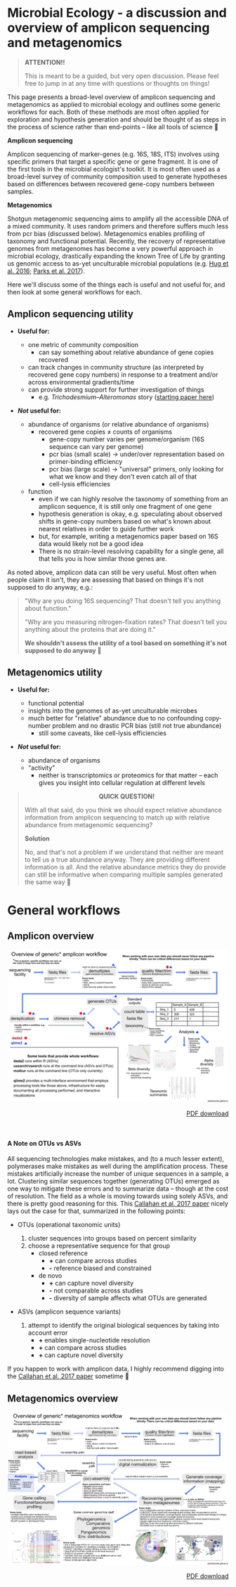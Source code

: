 # Microbial Ecology - a discussion and overview of amplicon sequencing and metagenomics

>**ATTENTION!!**
>
> This is meant to be a guided, but very open discussion. Please feel free to jump in at any time with questions or thoughts on things!  

This page presents a broad-level overview of amplicon sequencing and metagenomics as applied to microbial ecology and outlines some generic workflows for each. Both of these methods are most often applied for exploration and hypothesis generation and should be thought of as steps in the process of science rather than end-points – like all tools of science 🙂 

**Amplicon sequencing**  

Amplicon sequencing of marker-genes (e.g. 16S, 18S, ITS) involves using specific primers that target a specific gene or gene fragment. It is one of the first tools in the microbial ecologist's toolkit. It is most often used as a broad-level survey of community composition used to generate hypotheses based on differences between recovered gene-copy numbers between samples.

**Metagenomics**  

Shotgun metagenomic sequencing aims to amplify all the accessible DNA of a mixed community. It uses random primers and therefore suffers much less from pcr bias (discussed below). Metagenomics enables profiling of taxonomy and functional potential. Recently, the recovery of representative genomes from metagenomes has become a very powerful approach in microbial ecology, drastically expanding the known Tree of Life by granting us genomic access to as-yet unculturable microbial populations (e.g. [Hug et al. 2016](https://www.nature.com/articles/nmicrobiol201648); [Parks et al. 2017](https://www.nature.com/articles/s41564-017-0012-7)). 

Here we'll discuss some of the things each is useful and not useful for, and then look at some general workflows for each. 

## Amplicon sequencing utility
* **Useful for:**
    * one metric of community composition
        * can say something about relative abundance of gene copies recovered
    * can track changes in community structure (as interpreted by recovered gene copy numbers) in response to a treatment and/or across environmental gradients/time
    * can provide strong support for further investigation of things 
        * e.g. *Trichodesmium–Alteromonas* story ([starting paper here](https://www.nature.com/articles/ismej201749))  

* **_Not_ useful for:**
    * abundance of organisms (or relative abundance of organisms)
        * recovered gene copies ≠ counts of organisms
            * gene-copy number varies per genome/organism (16S sequence can vary per genome)
            * pcr bias (small scale) -> under/over representation based on primer-binding efficiency
            * pcr bias (large scale) -> "universal" primers, only looking for what we know and they don't even catch all of that 
            * cell-lysis efficiencies
    * function
        * even if we can highly resolve the taxonomy of something from an amplicon sequence, it is still only one fragment of one gene
        * hypothesis generation is okay, e.g. speculating about observed shifts in gene-copy numbers based on what's known about nearest relatives in order to guide further work
        * but, for example, writing a metagenomics paper based on 16S data would likely not be a good idea
        * There is no strain-level resolving capability for a single gene, all that tells you is how similar those genes are.
        
        
As noted above, amplicon data can still be very useful. Most often when people claim it isn't, they are assessing that based on things it's not supposed to do anyway, e.g.:

> "Why are you doing 16S sequencing? That doesn't tell you anything about function."  
> 
> "Why are you measuring nitrogen-fixation rates? That doesn't tell you anything about the proteins that are doing it."  
> 
> **We shouldn't assess the utility of a tool based on something it's not supposed to do anyway 🙂**
        
## Metagenomics utility
* **Useful for:**
    * functional potential
    * insights into the genomes of as-yet unculturable microbes
    * much better for "relative" abundance due to no confounding copy-number problem and no drastic PCR bias (still not true abundance)
        * still some caveats, like cell-lysis efficiencies  

* **_Not_ useful for:**
    * abundance of organisms
    * "activity"
        * neither is transcriptomics or proteomics for that matter – each gives you insight into cellular regulation at different levels


<blockquote>
<center><b>QUICK QUESTION!</b></center>

With all that said, do you think we should expect relative abundance information from amplicon sequencing to match up with relative abundance from metagenomic sequencing? 

<div class="toggle-header closed">
    <strong>Solution</strong>
</div>

<div class="toggle-content docutils container" style="width:100%">

No, and that's not a problem if we understand that neither are meant to tell us a true abundance anyway. They are providing different information is all. And the relative abundance metrics they do provide can still be informative when comparing multiple samples generated the same way 🙂

</div>
</blockquote>

# General workflows

## Amplicon overview

<center><a href="_static/amplicon_overview.png"><img src="_static/amplicon_overview.png" width=“95%”></a></center>

<p align="right"><a href="https://ndownloader.figshare.com/files/15628100">PDF download</a></p>

<br>

#### A Note on OTUs vs ASVs
All sequencing technologies make mistakes, and (to a much lesser extent), polymerases make mistakes as well during the amplification process. These mistakes artificially increase the number of unique sequences in a sample, a lot. Clustering similar sequences together (generating OTUs) emerged as one way to mitigate these errors and to summarize data – though at the cost of resolution. The field as a whole is moving towards using solely ASVs, and there is pretty good reasoning for this. This [Callahan et al. 2017 paper](https://www.nature.com/articles/ismej2017119) nicely lays out the case for that, summarized in the following points:  

* OTUs (operational taxonomic units)
    1. cluster sequences into groups based on percent similarity
    2. choose a representative sequence for that group
        * closed reference
            * **\+** can compare across studies
            * **\-** reference biased and constrained
        * de novo
            * **\+** can capture novel diversity
            * **\-** not comparable across studies
            * **\-** diversity of sample affects what OTUs are generated

* ASVs (amplicon sequence variants)
    1. attempt to identify the original biological sequences by taking into account error
        * **\+** enables single-nucleotide resolution
        * **\+** can compare across studies
        * **\+** can capture novel diversity

If you happen to work with amplicon data, I highly recommend digging into the [Callahan et al. 2017 paper](https://www.nature.com/articles/ismej2017119) sometime 🙂

## Metagenomics overview

<center><a href="_static/metagenomics_overview.png"><img src="_static/metagenomics_overview.png" width=“95%”></a></center>

<p align="right"><a href="https://ndownloader.figshare.com/files/15628103">PDF download</a></p>
